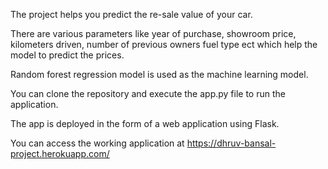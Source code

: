 The project helps you predict the re-sale value of your car.

There are various parameters like year of purchase, showroom price, kilometers driven, number of previous owners fuel type ect which help the model to predict the prices.

Random forest regression model is used as the machine learning model.

You can clone the repository and execute the app.py file to run the application.

The app is deployed in the form of a web application using Flask.

You can access the working application at https://dhruv-bansal-project.herokuapp.com/
